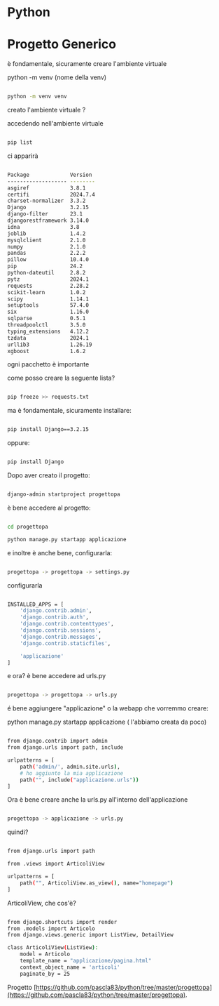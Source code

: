# Python

# Progetto Generico

è fondamentale, sicuramente creare l'ambiente virtuale

python -m venv (nome della venv)


```bash

python -m venv venv

```

creato l'ambiente virtuale ?

accedendo nell'ambiente virtuale

```bash

pip list

```

ci apparirà

```bash

Package             Version
------------------- --------
asgiref             3.8.1
certifi             2024.7.4
charset-normalizer  3.3.2
Django              3.2.15
django-filter       23.1
djangorestframework 3.14.0
idna                3.8
joblib              1.4.2
mysqlclient         2.1.0
numpy               2.1.0
pandas              2.2.2
pillow              10.4.0
pip                 24.2
python-dateutil     2.8.2
pytz                2024.1
requests            2.28.2
scikit-learn        1.0.2
scipy               1.14.1
setuptools          57.4.0
six                 1.16.0
sqlparse            0.5.1
threadpoolctl       3.5.0
typing_extensions   4.12.2
tzdata              2024.1
urllib3             1.26.19
xgboost             1.6.2

```

ogni pacchetto è importante

come posso creare la seguente lista?

```bash

pip freeze >> requests.txt

```

ma è fondamentale, sicuramente installare:

```bash

pip install Django==3.2.15

```

oppure:

```bash

pip install Django

```

Dopo aver creato il progetto:

```bash

django-admin startproject progettopa

```

è bene accedere al progetto:

```bash

cd progettopa

python manage.py startapp applicazione

```

e inoltre è anche bene, configurarla:

```bash

progettopa -> progettopa -> settings.py

```

configurarla

```bash

INSTALLED_APPS = [
    'django.contrib.admin',
    'django.contrib.auth',
    'django.contrib.contenttypes',
    'django.contrib.sessions',
    'django.contrib.messages',
    'django.contrib.staticfiles',

    'applicazione'
]

```

e ora? è bene accedere ad urls.py

```bash

progettopa -> progettopa -> urls.py

```

é bene aggiungere "applicazione" o la webapp che vorremmo creare:

python manage.py startapp applicazione ( l'abbiamo creata da poco)


```bash

from django.contrib import admin
from django.urls import path, include

urlpatterns = [
    path('admin/', admin.site.urls),
    # ho aggiunto la mia applicazione
    path("", include("applicazione.urls"))
]

```

Ora è bene creare anche la urls.py all'interno dell'applicazione

```bash

progettopa -> applicazione -> urls.py

```

quindi?

```bash

from django.urls import path

from .views import ArticoliView

urlpatterns = [
    path("", ArticoliView.as_view(), name="homepage")
]

```

ArticoliView, che cos'è?

```bash

from django.shortcuts import render
from .models import Articolo
from django.views.generic import ListView, DetailView

class ArticoliView(ListView):
    model = Articolo
    template_name = "applicazione/pagina.html"
    context_object_name = 'articoli'
    paginate_by = 25

```

Progetto [https://github.com/pascla83/python/tree/master/progettopa](https://github.com/pascla83/python/tree/master/progettopa).